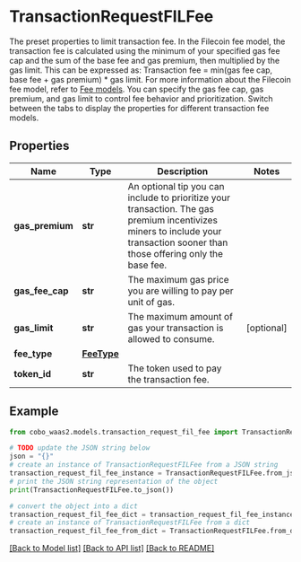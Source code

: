 # TransactionRequestFILFee

The preset properties to limit transaction fee.  In the Filecoin fee model, the transaction fee is calculated using the minimum of your specified gas fee cap and the sum of the base fee and gas premium, then multiplied by the gas limit. This can be expressed as: Transaction fee = min(gas fee cap, base fee + gas premium) * gas limit. For more information about the Filecoin fee model, refer to [Fee models](https://www.cobo.com/developers/v2/guides/transactions/estimate-fees#fee-models).  You can specify the gas fee cap, gas premium, and gas limit to control fee behavior and prioritization.  Switch between the tabs to display the properties for different transaction fee models. 

## Properties

Name | Type | Description | Notes
------------ | ------------- | ------------- | -------------
**gas_premium** | **str** | An optional tip you can include to prioritize your transaction. The gas premium incentivizes miners to include your transaction sooner than those offering only the base fee. | 
**gas_fee_cap** | **str** | The maximum gas price you are willing to pay per unit of gas. | 
**gas_limit** | **str** | The maximum amount of gas your transaction is allowed to consume. | [optional] 
**fee_type** | [**FeeType**](FeeType.md) |  | 
**token_id** | **str** | The token used to pay the transaction fee. | 

## Example

```python
from cobo_waas2.models.transaction_request_fil_fee import TransactionRequestFILFee

# TODO update the JSON string below
json = "{}"
# create an instance of TransactionRequestFILFee from a JSON string
transaction_request_fil_fee_instance = TransactionRequestFILFee.from_json(json)
# print the JSON string representation of the object
print(TransactionRequestFILFee.to_json())

# convert the object into a dict
transaction_request_fil_fee_dict = transaction_request_fil_fee_instance.to_dict()
# create an instance of TransactionRequestFILFee from a dict
transaction_request_fil_fee_from_dict = TransactionRequestFILFee.from_dict(transaction_request_fil_fee_dict)
```
[[Back to Model list]](../README.md#documentation-for-models) [[Back to API list]](../README.md#documentation-for-api-endpoints) [[Back to README]](../README.md)


